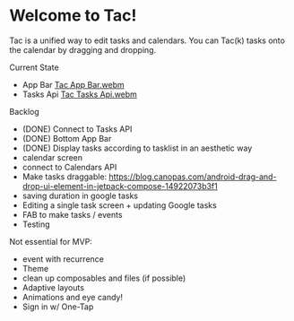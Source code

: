 # Welcome to Tac!

Tac is a unified way to edit tasks and calendars. You can Tac(k) tasks onto the calendar by dragging and dropping.

Current State
- App Bar
[Tac App Bar.webm](https://user-images.githubusercontent.com/98223838/213302812-e792cb12-f94a-4fd9-9efd-7337d40014aa.webm)
- Tasks Api
[Tac Tasks Api.webm](https://user-images.githubusercontent.com/98223838/213302976-b1f36f3a-8d27-4dfb-98d7-0bd8073d2cab.webm)

Backlog

- (DONE) Connect to Tasks API
- (DONE) Bottom App Bar
- (DONE) Display tasks according to tasklist in an aesthetic way 
- calendar screen
- connect to Calendars API 
- Make tasks draggable: https://blog.canopas.com/android-drag-and-drop-ui-element-in-jetpack-compose-14922073b3f1 
- saving duration in google tasks
- Editing a single task screen + updating Google tasks 
- FAB to make tasks / events
- Testing


Not essential for MVP: 
- event with recurrence
- Theme
- clean up composables and files (if possible)
- Adaptive layouts
- Animations and eye candy!
- Sign in w/ One-Tap
